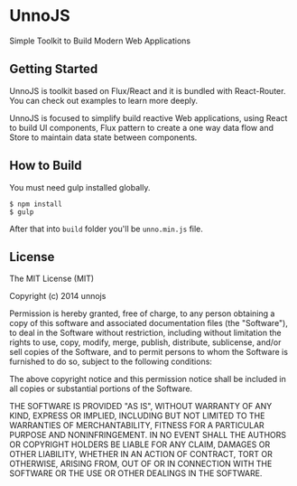 UnnoJS
======

Simple Toolkit to Build Modern Web Applications

## Getting Started

UnnoJS is toolkit based on Flux/React and it is bundled with React-Router. You can check out examples to learn more deeply.

UnnoJS is focused to simplify build reactive Web applications, using React to build UI components, Flux pattern to create a one way data flow and Store to maintain data state between components.

## How to Build

You must need gulp installed globally.

    $ npm install
    $ gulp

After that into `build` folder you'll be `unno.min.js` file.

## License

The MIT License (MIT)

Copyright (c) 2014 unnojs

Permission is hereby granted, free of charge, to any person obtaining a copy
of this software and associated documentation files (the "Software"), to deal
in the Software without restriction, including without limitation the rights
to use, copy, modify, merge, publish, distribute, sublicense, and/or sell
copies of the Software, and to permit persons to whom the Software is
furnished to do so, subject to the following conditions:

The above copyright notice and this permission notice shall be included in all
copies or substantial portions of the Software.

THE SOFTWARE IS PROVIDED "AS IS", WITHOUT WARRANTY OF ANY KIND, EXPRESS OR
IMPLIED, INCLUDING BUT NOT LIMITED TO THE WARRANTIES OF MERCHANTABILITY,
FITNESS FOR A PARTICULAR PURPOSE AND NONINFRINGEMENT. IN NO EVENT SHALL THE
AUTHORS OR COPYRIGHT HOLDERS BE LIABLE FOR ANY CLAIM, DAMAGES OR OTHER
LIABILITY, WHETHER IN AN ACTION OF CONTRACT, TORT OR OTHERWISE, ARISING FROM,
OUT OF OR IN CONNECTION WITH THE SOFTWARE OR THE USE OR OTHER DEALINGS IN THE
SOFTWARE.
